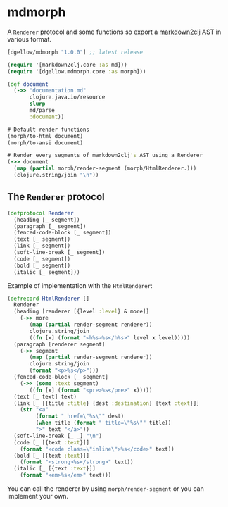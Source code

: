 # mdmorph

A `Renderer` protocol and some functions so export a [markdown2clj](https://github.com/nilenso/markdown2clj) AST in various format.

[](dependency)
```clojure
[dgellow/mdmorph "1.0.0"] ;; latest release
```
[](/dependency)

```clj
(require '[markdown2clj.core :as md]))
(require '[dgellow.mdmorph.core :as morph]))

(def document
  (->> "documentation.md"
       clojure.java.io/resource
       slurp
       md/parse
       :document))

# Default render functions
(morph/to-html document)
(morph/to-ansi document)

# Render every segments of markdown2clj's AST using a Renderer
(->> document
  (map (partial morph/render-segment (morph/HtmlRenderer.)))
  (clojure.string/join "\n"))
```

## The `Renderer` protocol

```clj
(defprotocol Renderer
  (heading [_ segment])
  (paragraph [_ segment])
  (fenced-code-block [_ segment])
  (text [_ segment])
  (link [_ segment])
  (soft-line-break [_ segment])
  (code [_ segment])
  (bold [_ segment])
  (italic [_ segment]))
```

Example of implementation with the `HtmlRenderer`:

```clj
(defrecord HtmlRenderer []
  Renderer
  (heading [renderer [{level :level} & more]]
    (->> more
       (map (partial render-segment renderer))
       clojure.string/join
       ((fn [x] (format "<h%s>%s</h%s>" level x level)))))
  (paragraph [renderer segment]
    (->> segment
       (map (partial render-segment renderer))
       clojure.string/join
       (format "<p>%s</p>")))
  (fenced-code-block [_ segment]
    (->> (some :text segment)
       ((fn [x] (format "<pre>%s</pre>" x)))))
  (text [_ text] text)
  (link [_ [{title :title} {dest :destination} {text :text}]]
    (str "<a"
         (format " href=\"%s\"" dest)
         (when title (format " title=\"%s\"" title))
         ">" text "</a>"))
  (soft-line-break [_ _] "\n")
  (code [_ [{text :text}]]
    (format "<code class=\"inline\">%s</code>" text))
  (bold [_ [{text :text}]]
    (format "<strong>%s</strong>" text))
  (italic [_ [{text :text}]]
    (format "<em>%s</em>" text)))
```

You can call the renderer by using `morph/render-segment` or you can implement your own.

